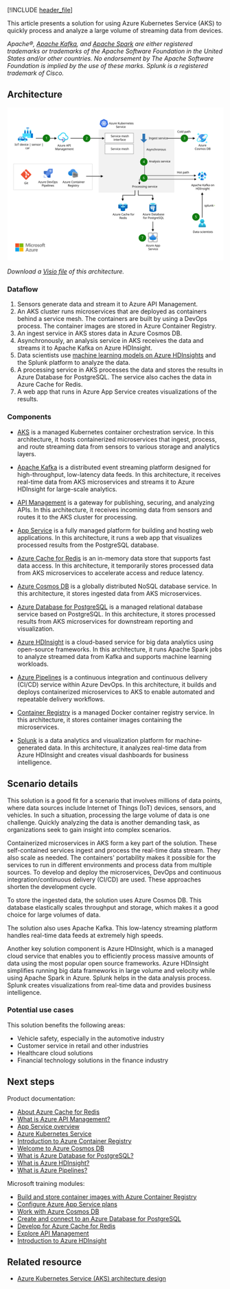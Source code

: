[!INCLUDE [header_file](../../../includes/sol-idea-header.md)]

This article presents a solution for using Azure Kubernetes Service (AKS) to quickly process and analyze a large volume of streaming data from devices.

*Apache®, [Apache Kafka](https://kafka.apache.org/), and [Apache Spark](https://spark.apache.org) are either registered trademarks or trademarks of the Apache Software Foundation in the United States and/or other countries. No endorsement by The Apache Software Foundation is implied by the use of these marks. Splunk is a registered trademark of Cisco.*

## Architecture

![Architecture diagram that shows how streaming data from devices is ingested, processed, and analyzed.](../media/data-streaming-scenario.svg)

*Download a [Visio file](https://arch-center.azureedge.net/data-streaming-scenario.vsdx) of this architecture.*

### Dataflow

1. Sensors generate data and stream it to Azure API Management.
1. An AKS cluster runs microservices that are deployed as containers behind a service mesh. The containers are built by using a DevOps process. The container images are stored in Azure Container Registry.
1. An ingest service in AKS stores data in Azure Cosmos DB.
1. Asynchronously, an analysis service in AKS receives the data and streams it to Apache Kafka on Azure HDInsight.
1. Data scientists use [machine learning models on Azure HDInsights](/azure/hdinsight/spark/apache-spark-run-machine-learning-automl) and the Splunk platform to analyze the data.
1. A processing service in AKS processes the data and stores the results in Azure Database for PostgreSQL. The service also caches the data in Azure Cache for Redis.
1. A web app that runs in Azure App Service creates visualizations of the results.

### Components

- [AKS](/azure/well-architected/service-guides/azure-kubernetes-service) is a managed Kubernetes container orchestration service. In this architecture, it hosts containerized microservices that ingest, process, and route streaming data from sensors to various storage and analytics layers.

- [Apache Kafka](https://kafka.apache.org) is a distributed event streaming platform designed for high-throughput, low-latency data feeds. In this architecture, it receives real-time data from AKS microservices and streams it to Azure HDInsight for large-scale analytics.

- [API Management](/azure/well-architected/service-guides/azure-api-management) is a gateway for publishing, securing, and analyzing APIs. In this architecture, it receives incoming data from sensors and routes it to the AKS cluster for processing.

- [App Service](/azure/well-architected/service-guides/app-service-web-apps) is a fully managed platform for building and hosting web applications. In this architecture, it runs a web app that visualizes processed results from the PostgreSQL database.

- [Azure Cache for Redis](/en-us/azure/azure-cache-for-redis) is an in-memory data store that supports fast data access. In this architecture, it temporarily stores processed data from AKS microservices to accelerate access and reduce latency.

- [Azure Cosmos DB](/azure/well-architected/service-guides/cosmos-db) is a globally distributed NoSQL database service. In this architecture, it stores ingested data from AKS microservices.

- [Azure Database for PostgreSQL](/azure/well-architected/service-guides/postgresql) is a managed relational database service based on PostgreSQL. In this architecture, it stores processed results from AKS microservices for downstream reporting and visualization.

- [Azure HDInsight](/azure/hdinsight/hdinsight-overview) is a cloud-based service for big data analytics using open-source frameworks. In this architecture, it runs Apache Spark jobs to analyze streamed data from Kafka and supports machine learning workloads.

- [Azure Pipelines](/azure/devops/pipelines/overview) is a continuous integration and continuous delivery (CI/CD) service within Azure DevOps. In this architecture, it builds and deploys containerized microservices to AKS to enable automated and repeatable delivery workflows.

- [Container Registry](/en-us/azure/container-registry/container-registry-intro) is a managed Docker container registry service. In this architecture, it stores container images containing the microservices.

- [Splunk](https://www.splunk.com) is a data analytics and visualization platform for machine-generated data. In this architecture, it analyzes real-time data from Azure HDInsight and creates visual dashboards for business intelligence.

## Scenario details

This solution is a good fit for a scenario that involves millions of data points, where data sources include Internet of Things (IoT) devices, sensors, and vehicles. In such a situation, processing the large volume of data is one challenge. Quickly analyzing the data is another demanding task, as organizations seek to gain insight into complex scenarios.

Containerized microservices in AKS form a key part of the solution. These self-contained services ingest and process the real-time data stream. They also scale as needed. The containers' portability makes it possible for the services to run in different environments and process data from multiple sources. To develop and deploy the microservices, DevOps and continuous integration/continuous delivery (CI/CD) are used. These approaches shorten the development cycle.

To store the ingested data, the solution uses Azure Cosmos DB. This database elastically scales throughput and storage, which makes it a good choice for large volumes of data.

The solution also uses Apache Kafka. This low-latency streaming platform handles real-time data feeds at extremely high speeds.

Another key solution component is Azure HDInsight, which is a managed cloud service that enables you to efficiently process massive amounts of data using the most popular open source frameworks. Azure HDInsight simplifies running big data frameworks in large volume and velocity while using Apache Spark in Azure. Splunk helps in the data analysis process. Splunk creates visualizations from real-time data and provides business intelligence.

### Potential use cases

This solution benefits the following areas:

- Vehicle safety, especially in the automotive industry
- Customer service in retail and other industries
- Healthcare cloud solutions
- Financial technology solutions in the finance industry

## Next steps

Product documentation:

- [About Azure Cache for Redis](/azure/azure-cache-for-redis/cache-overview)
- [What is Azure API Management?](/azure/api-management/api-management-key-concepts)
- [App Service overview](/azure/app-service/overview)
- [Azure Kubernetes Service](/azure/aks/intro-kubernetes)
- [Introduction to Azure Container Registry](/azure/container-registry/container-registry-intro)
- [Welcome to Azure Cosmos DB](/azure/cosmos-db/introduction)
- [What is Azure Database for PostgreSQL?](/azure/postgresql/overview)
- [What is Azure HDInsight?](/azure/hdinsight/hdinsight-overview)
- [What is Azure Pipelines?](/azure/devops/pipelines/get-started/what-is-azure-pipelines)

Microsoft training modules:

- [Build and store container images with Azure Container Registry](/training/modules/build-and-store-container-images)
- [Configure Azure App Service plans](/training/modules/configure-app-service-plans)
- [Work with Azure Cosmos DB](/training/modules/work-with-cosmos-db)
- [Create and connect to an Azure Database for PostgreSQL](/training/modules/create-connect-to-postgres)
- [Develop for Azure Cache for Redis](/training/modules/develop-for-azure-cache-for-redis)
- [Explore API Management](/training/modules/explore-api-management)
- [Introduction to Azure HDInsight](/training/modules/intro-to-azure-hdinsight)

## Related resource

- [Azure Kubernetes Service (AKS) architecture design](../../reference-architectures/containers/aks-start-here.md)
